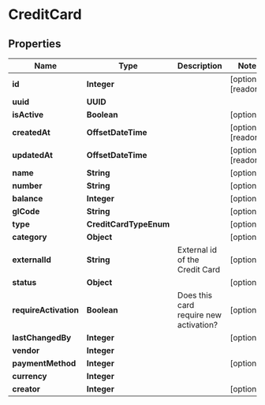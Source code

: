 

# CreditCard


## Properties

| Name | Type | Description | Notes |
|------------ | ------------- | ------------- | -------------|
|**id** | **Integer** |  |  [optional] [readonly] |
|**uuid** | **UUID** |  |  |
|**isActive** | **Boolean** |  |  [optional] |
|**createdAt** | **OffsetDateTime** |  |  [optional] [readonly] |
|**updatedAt** | **OffsetDateTime** |  |  [optional] [readonly] |
|**name** | **String** |  |  [optional] |
|**number** | **String** |  |  [optional] |
|**balance** | **Integer** |  |  [optional] |
|**glCode** | **String** |  |  [optional] |
|**type** | **CreditCardTypeEnum** |  |  [optional] |
|**category** | **Object** |  |  [optional] |
|**externalId** | **String** | External id of the Credit Card |  [optional] |
|**status** | **Object** |  |  [optional] |
|**requireActivation** | **Boolean** | Does this card require new activation? |  [optional] |
|**lastChangedBy** | **Integer** |  |  [optional] |
|**vendor** | **Integer** |  |  |
|**paymentMethod** | **Integer** |  |  [optional] |
|**currency** | **Integer** |  |  |
|**creator** | **Integer** |  |  [optional] |



